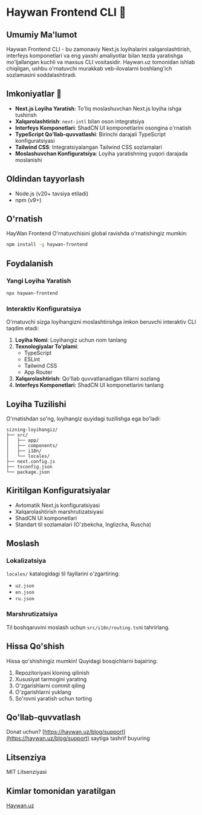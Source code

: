 # Haywan Frontend CLI 🚀

## Umumiy Ma'lumot

Haywan Frontend CLI - bu zamonaviy Next.js loyihalarini xalqarolashtirish, interfeys komponetlari va eng yaxshi amaliyotlar bilan tezda yaratishga mo'ljallangan kuchli va maxsus CLI vositasidir. Haywan.uz tomonidan ishlab chiqilgan, ushbu o'rnatuvchi murakkab veb-ilovalarni boshlang'ich sozlamasini soddalashtiradi.

## Imkoniyatlar 🌟

- **Next.js Loyiha Yaratish**: To'liq moslashuvchan Next.js loyiha ishga tushirish
- **Xalqarolashtirish**: `next-intl` bilan oson integratsiya
- **Interfeys Komponetlari**: ShadCN UI komponetlarini osongina o'rnatish
- **TypeScript Qo'llab-quvvatlashi**: Birinchi darajali TypeScript konfiguratsiyasi
- **Tailwind CSS**: Integratsiyalangan Tailwind CSS sozlamalari
- **Moslashuvchan Konfiguratsiya**: Loyiha yaratishning yuqori darajada moslanishi

## Oldindan tayyorlash

- Node.js (v20+ tavsiya etiladi)
- npm (v9+)

## O'rnatish

HayWan Frontend O'rnatuvchisini global ravishda o'rnatishingiz mumkin:

```bash
npm install -g haywan-frontend
```

## Foydalanish

### Yangi Loyiha Yaratish

```bash
npx haywan-frontend
```

### Interaktiv Konfiguratsiya

O'rnatuvchi sizga loyihangizni moslashtirishga imkon beruvchi interaktiv CLI taqdim etadi:

1. **Loyiha Nomi**: Loyihangiz uchun nom tanlang
2. **Texnologiyalar To'plami**:
   - TypeScript
   - ESLint
   - Tailwind CSS
   - App Router
3. **Xalqarolashtirish**: Qo'llab quvvatlanadigan tillarni sozlang
4. **Interfeys Komponetlari**: ShadCN UI komponetlarini tanlang

## Loyiha Tuzilishi

O'rnatishdan so'ng, loyihangiz quyidagi tuzilishga ega bo'ladi:

```
sizning-loyihangiz/
├── src/
│   ├── app/
│   ├── components/
│   ├── i18n/
│   └── locales/
├── next.config.js
├── tsconfig.json
└── package.json
```

## Kiritilgan Konfiguratsiyalar

- Avtomatik Next.js konfiguratsiyasi
- Xalqarolashtirish marshrutizatsiyasi
- ShadCN UI komponetlari
- Standart til sozlamalari (O'zbekcha, Inglizcha, Ruscha)

## Moslash

### Lokalizatsiya

`locales/` katalogidagi til fayllarini o'zgartiring:

- `uz.json`
- `en.json`
- `ru.json`

### Marshrutizatsiya

Til boshqaruvini moslash uchun `src/i18n/routing.ts`ni tahrirlang.

## Hissa Qo'shish

Hissa qo'shishingiz mumkin! Quyidagi bosqichlarni bajairing:

1. Repozitoriyani kloning qilinish
2. Xususiyat tarmogini yarating
3. O'zgarishlarni commit qiling
4. O'zgarishlarni yuklang
5. So'rovni yaratish uchun torting

## Qo'llab-quvvatlash

Donat uchun? [https://haywan.uz/blog/support](https://haywan.uz/blog/support) saytiga tashrif buyuring

## Litsenziya

MIT Litsenziyasi

## Kimlar tomonidan yaratilgan

[Haywan.uz](https://haywan.uz)
